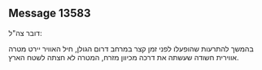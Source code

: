 ## Message 13583

דובר צה"ל:

בהמשך להתרעות שהופעלו לפני זמן קצר במרחב דרום הגולן, חיל האוויר יירט מטרה אווירית חשודה שעשתה את דרכה מכיוון מזרח, המטרה לא חצתה לשטח הארץ.

